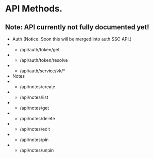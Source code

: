 # API Methods.
## Note: API currently not fully documented yet!
- Auth (Notice: Soon this will be merged into auth SSO API.)
- - /api/auth/token/get
- - /api/auth/token/resolve
- - /api/auth/service/vk/*
- Notes
- - /api/notes/create
- - /api/notes/list
- - /api/notes/get
- - /api/notes/delete
- - /api/notes/edit
- - /api/notes/pin
- - /api/notes/unpin